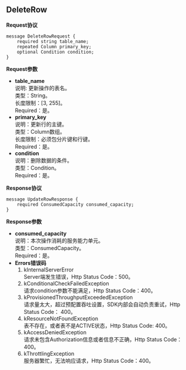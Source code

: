 ## DeleteRow
**Request协议**

```
message DeleteRowRequest {
    required string table_name;
    repeated Column primary_key;
    optional Condition condition;
}
```
**Request参数**

* **table_name**<br>
说明: 更新操作的表名。<br>
类型：String。<br>
长度限制：[3, 255]。<br>
Required：是。<br>
* **primary_key**<br>
说明：更新行的主键。<br>
类型：Column数组。<br>
长度限制：必须包分片键和行键。<br>
Required：是。
* **condition**<br>
说明：删除数据的条件。<br>
类型：Condition。<br>
Required：是。
    
**Response协议**

```
message UpdateRowResponse {
    required ConsumedCapacity consumed_capacity;
}
```

**Response参数**

* **consumed_capacity**<br>
说明：本次操作消耗的服务能力单元。<br>
类型：ConsumedCapacity。<br>
Required：是。
* **Errors错误码**<br>
  1. kInternalServerError<br>
Server端发生错误，Http Status Code：500。
  2. kConditionalCheckFailedException<br>
请求condition参数不能满足，Http Status Code：400。
  3. kProvisionedThroughputExceededException<br>
请求量太大，超过预配置吞吐设置，SDK内部会自动负责重试，Http Status Code：
400。
  4. kResourceNotFoundException<br>
表不存在，或者表不是ACTIVE状态，Http Status Code: 400。
  5. kAccessDeniedException<br>
请求未包含Authorization信息或者信息不正确，Http Status Code：400。
  6. kThrottlingException<br>
服务器繁忙，无法响应请求，Http Status Code：400。

